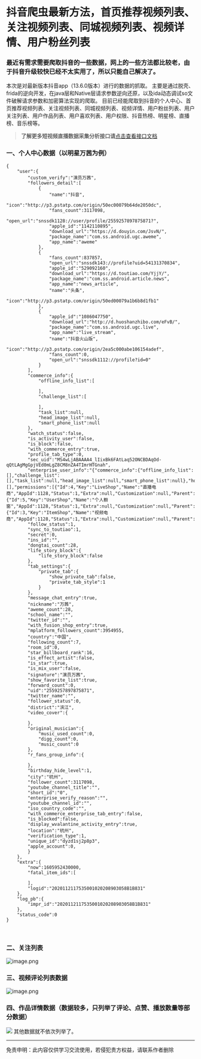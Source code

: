 # 抖音爬虫最新方法，首页推荐视频列表、关注视频列表、同城视频列表、视频详情、用户粉丝列表




### 最近有需求需要爬取抖音的一些数据，网上的一些方法都比较老，由于抖音升级较快已经不太实用了，所以只能自己解决了。
本次是对最新版本抖音app（13.6.0版本）进行的数据的抓取。
主要是通过脱壳、frida的逆向开发，在java层和Native层请求参数逆向还原，以及ida动态调试so文件破解请求参数和加密算法实现的爬取。
目前已经能爬取到抖音的个人中心、首页推荐视频列表、关注视频列表、同城视频列表、视频详情、用户粉丝列表、用户关注列表、用户作品列表、用户喜欢列表、用户权限、抖音热榜、明星榜、直播榜、音乐榜等。

>**了解更多短视频直播数据采集分析接口请**[点击查看接口文档](https://docs.qq.com/doc/DU3RKUFVFdVhQbXlR) 

### 一、个人中心数据（以明星万茜为例）
```
{
    "user":{
        "custom_verify":"演员万茜",
        "followers_detail":[
            {
                "name":"抖音",
                "icon":"http://p3.pstatp.com/origin/50ec00079b64de2050dc",
                "fans_count":3117098,
                "open_url":"snssdk1128://user/profile/2559257897875871?",
                "apple_id":"1142110895",
                "download_url":"https://d.douyin.com/JsvN/",
                "package_name":"com.ss.android.ugc.aweme",
                "app_name":"aweme"
            },
            {
                "fans_count":837857,
                "open_url":"snssdk143://profile?uid=54131370834",
                "apple_id":"529092160",
                "download_url":"https://d.toutiao.com/YjjY/",
                "package_name":"com.ss.android.article.news",
                "app_name":"news_article",
                "name":"头条",
                "icon":"http://p3.pstatp.com/origin/50ed00079a1b6b8d1fb1"
            },
            {
                "apple_id":"1086047750",
                "download_url":"http://d.huoshanzhibo.com/eFvB/",
                "package_name":"com.ss.android.ugc.live",
                "app_name":"live_stream",
                "name":"抖音火山版",
                "icon":"http://p3.pstatp.com/origin/2ea5c000abe106154adef",
                "fans_count":0,
                "open_url":"snssdk1112://profile?id=0"
            }
        ],
        "commerce_info":{
            "offline_info_list":[
 
            ],
            "challenge_list":[
 
            ],
            "task_list":null,
            "head_image_list":null,
            "smart_phone_list":null
        },
        "watch_status":false,
        "is_activity_user":false,
        "is_block":false,
        "with_commerce_entry":true,
        "profile_tab_type":0,
        "sec_uid":"MS4wLjABAAAA4_lIixBk6FAtLaq52ONCBDAqOd-qQtLAgMgGpjVEd0mLgZ8CM8nZA4TImrHTGnah",
        "enterprise_user_info":"{"commerce_info":{"offline_info_list":[],"challenge_list":[],"task_list":null,"head_image_list":null,"smart_phone_list":null},"homepage_bottom_toast":[],"permissions":[{"Id":4,"Key":"LiveShop","Name":"直播电商","AppId":1128,"Status":1,"Extra":null,"Customization":null,"Parent":0,"Actions":null},{"Id":5,"Key":"UserShop","Name":"个人橱窗","AppId":1128,"Status":1,"Extra":null,"Customization":null,"Parent":0,"Actions":null},{"Id":3,"Key":"ItemShop","Name":"视频电商","AppId":1128,"Status":1,"Extra":null,"Customization":null,"Parent":0,"Actions":null}]}",
        "follow_status":1,
        "sync_to_toutiao":1,
        "secret":0,
        "ins_id":"",
        "dongtai_count":28,
        "life_story_block":{
            "life_story_block":false
        },
        "tab_settings":{
            "private_tab":{
                "show_private_tab":false,
                "private_tab_style":1
            }
        },
        "message_chat_entry":true,
        "nickname":"万茜",
        "aweme_count":28,
        "school_name":"",
        "twitter_id":"",
        "with_fusion_shop_entry":true,
        "mplatform_followers_count":3954955,
        "country":"中国",
        "following_count":7,
        "room_id":0,
        "star_billboard_rank":16,
        "is_effect_artist":false,
        "is_star":true,
        "is_mix_user":false,
        "signature":"演员万茜",
        "show_favorite_list":true,
        "forward_count":0,
        "uid":"2559257897875871",
        "twitter_name":"",
        "follower_status":0,
        "district":"滨江",
        "video_cover":{
 
        },
        "original_musician":{
            "music_used_count":0,
            "digg_count":0,
            "music_count":0
        },
        "r_fans_group_info":{
 
        },
        "birthday_hide_level":1,
        "city":"杭州",
        "follower_count":3117098,
        "youtube_channel_title":"",
        "short_id":"0",
        "enterprise_verify_reason":"",
        "youtube_channel_id":"",
        "iso_country_code":"",
        "with_commerce_enterprise_tab_entry":false,
        "is_blocked":false,
        "display_wvalantine_activity_entry":true,
        "location":"杭州",
        "verification_type":1,
        "unique_id":"dyzd1sj2p8p3",
        "apple_account":0,
        }
    },
    "extra":{
        "now":1605952430000,
        "fatal_item_ids":[
 
        ],
        "logid":"2020112117535001020208903058B1B831"
    },
    "log_pb":{
        "impr_id":"2020112117535001020208903058B1B831"
    },
    "status_code":0
}
```
 

### 二、关注列表

 
![image.png](https://cdn.nlark.com/yuque/0/2020/png/97322/1606784450273-64eb09e3-89dd-43fe-ab85-77b8d26dbc57.png#align=left&display=inline&height=499&name=image.png&originHeight=998&originWidth=2858&size=1214293&status=done&style=none&width=1429)

 

### 三、视频评论列表数据

 
![image.png](https://cdn.nlark.com/yuque/0/2020/png/97322/1606784468633-03da192b-423a-4735-8d7c-5ae78dd13502.png#align=left&display=inline&height=766&name=image.png&originHeight=1532&originWidth=1914&size=1256610&status=done&style=none&width=957)

 

### 四、作品详情数据（数据较多，只列举了评论、点赞、播放数量等部分数据）

 
![](https://cdn.nlark.com/yuque/0/2020/png/97322/1606784405018-6b4b445e-cd12-4dba-b95b-e167a40bc352.png#align=left&display=inline&height=52&originHeight=92&originWidth=1842&size=0&status=done&style=none&width=1051)
其他数据就不依次列举了。


 



___________________ 

免责申明：此内容仅供学习交流使用，若侵犯贵方权益，请联系作者删除 
